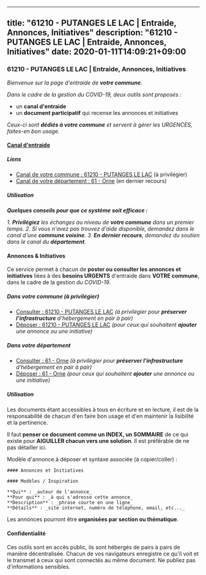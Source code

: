 
---
title: "61210 - PUTANGES LE LAC | Entraide, Annonces, Initiatives"
description: "61210 - PUTANGES LE LAC | Entraide, Annonces, Initiatives"
date: 2020-01-11T14:09:21+09:00
---

### 61210 - PUTANGES LE LAC | Entraide, Annonces, Initiatives

_Bienvenue sur la page d'entraide de **votre commune**_.

_Dans le cadre de la gestion du COVID-19, deux outils sont proposés :_

- un **canal d'entraide**
- un **document participatif** qui recense les annonces et initiatives

_Ceux-ci sont **dédiés à votre commune** et servent à gérer les URGENCES, faites-en bon usage._

#### [Canal d'entraide](https://entraide.stopcoronavirus.tech/#/channel/61210_putanges-le-lac)

##### Liens

- [Canal de votre commune : 61210 	- PUTANGES LE LAC](https://entraide.stopcoronavirus.tech/#/channel/61210_putanges-le-lac) (à privilégier)
- [Canal de votre département : 61 	- Orne](https://entraide.stopcoronavirus.tech/#/channel/61_orne) (en dernier recours)

##### Utilisation

_**Quelques conseils pour que ce système soit efficace :**_

_1. **Privilégiez** les échanges au niveau de **votre commune** dans un premier temps._
_2. Si vous n'avez pas trouvez d'aide disponible, demandez dans le canal d'une **commune voisine**._
_3. **En dernier recours**, demandez du soutien dans le canal du **département**._

#### Annonces & Initiatives


Ce service permet à chacun de **poster ou consulter les annonces et initiatives** liées à des **besoins
URGENTS** d'entraide dans **VOTRE commune**, dans le cadre de la gestion du _COVID-19_.

##### Dans votre commune (à privilégier)

- [Consulter : 61210 	- PUTANGES LE LAC](https://docs.stopcoronavirus.tech/r/markdown/61210_putanges-le-lac/4XTTM6NCKcoSA4cALnR6ncHNYUsAeHfcXpHzrySGaJaAVsvdJ) _(à privilégier pour **préserver l'infrastructure** d'hébergement en pair à pair)_
- [Déposer : 61210 	- PUTANGES LE LAC](https://docs.stopcoronavirus.tech/w/markdown/61210_putanges-le-lac/4XTTM6NCKcoSA4cALnR6ncHNYUsAeHfcXpHzrySGaJaAVsvdJ-K3TgUCZeWgoyHLkjCSoF2VNKD7uCc1HgcEj36mLVom7PNnWPv9Vu1QShT9xdwtiPGKPEFBk4KNFzZsnXEUesB6Q1K6izGiXLTBbVg4Cq9a8T435xoTRa7UNMJ9kKEmLfeimsv6Z2) _(pour ceux qui souhaitent **ajouter** une annonce ou une initiative)_

##### Dans votre département

- [Consulter : 61 	- Orne](https://docs.stopcoronavirus.tech/r/markdown/61_orne/4XTTM7JxGK6NxaKY6Y8dKGfHmSManyy6z5d78TaTcUn3zJjy6) _(à privilégier pour **préserver l'infrastructure** d'hébergement en pair à pair)_
- [Déposer : 61 	- Orne](https://docs.stopcoronavirus.tech/w/markdown/61_orne/4XTTM7JxGK6NxaKY6Y8dKGfHmSManyy6z5d78TaTcUn3zJjy6-K3TgUN9f9h2Fmk7w15QXNPtmJYWWDYEB4sLb6BW46ErzRh2NG4TmnnXd3GJfJ3dVSNBE8WudjKbLAy4CD2mQTtYeoUAUzvKztzGsCxcQ4ezpe7WGMgkNubsBkL3vV47Zushr5DqN) _(pour ceux qui souhaitent **ajouter** une annonce ou une initiative)_


##### Utilisation

Les documents étant accessibles à tous en écriture et en lecture, il est de la
responsabilité de chacun d'en faire bon usage et d'en maintenir la lisibilité
et la pertinence.

Il faut **penser ce document comme un INDEX, un SOMMAIRE** de ce qui existe
pour **AIGUILLER chacun vers une solution**. Il est préférable de ne pas détailler ici.

Modèle d'annonce à déposer et syntaxe associée (à copier/coller) :

    #### Annonces et Initiatives

    #### Modèles / Inspiration

    **Qui** : _auteur de l'annonce_
    **Pour qui** : _à qui s'adresse cette annonce_
    **Description** : _phrase courte en une ligne_
    **Détails** : _site internet, numéro de téléphone, email, etc..._


Les annonces pourront être **organisées par section ou thématique**.

#### Confidentialité

Ces outils sont en accès public, ils sont hébergés de pairs à pairs de manière décentralisée.
Chacun de vos navigateurs enregistre ce qu'il voit et le transmet à ceux qui sont connectés au même document.
Ne publiez pas d'informations sensibles.
